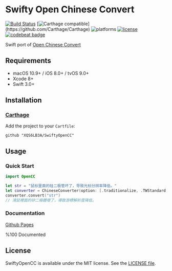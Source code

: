 # Swifty Open Chinese Convert

[![Build Status](https://travis-ci.org/XQS6LB3A/SwiftyOpenCC.svg?branch=master)](https://travis-ci.org/XQS6LB3A/SwiftyOpenCC)
[![Carthage compatible](https://img.shields.io/badge/Carthage-compatible-brightgreen.svg?)](https://github.com/Carthage/Carthage)
![platforms](https://img.shields.io/badge/platforms-macOS%20%7C%20iOS%20%7C%20tvOS-lightgrey.svg)
[![license](https://img.shields.io/badge/license-MIT-blue.svg)](LICENSE)
[![codebeat badge](https://codebeat.co/badges/556efead-e22c-4804-b557-5036aa5c0209)](https://codebeat.co/projects/github-com-xqs6lb3a-swiftyopencc-master)

Swift port of [Open Chinese Convert](https://github.com/BYVoid/OpenCC/tree/7fdaa43f1c548cc53ab9c7b59a697851060f4f46)

## Requirements

- macOS 10.9+ / iOS 8.0+ / tvOS 9.0+
- Xcode 8+
- Swift 3.0+

## Installation

### [Carthage](https://github.com/Carthage/Carthage)

Add the project to your `Cartfile`:

```
github "XQS6LB3A/SwiftyOpenCC"
```

## Usage

### Quick Start

```swift
import OpenCC

let str = "鼠标里面的硅二极管坏了，导致光标分辨率降低。"
let converter = ChineseConverter(option: [.traditionalize, .TWStandard, .TWIdiom])
converter.convert("str")
// 滑鼠裡面的矽二極體壞了，導致游標解析度降低。
```

### Documentation

[Github Pages](http://XQS6LB3A.github.io/SwiftyOpenCC)

%100 Documented

## License

SwiftyOpenCC is available under the MIT license. See the [LICENSE file](LICENSE).
